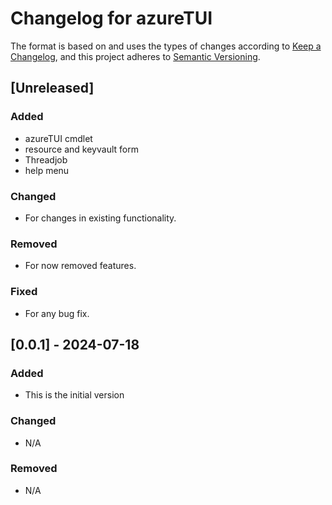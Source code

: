 # Changelog for azureTUI

The format is based on and uses the types of changes according to [Keep a Changelog](https://keepachangelog.com/en/1.0.0/),
and this project adheres to [Semantic Versioning](https://semver.org/spec/v2.0.0.html).

## [Unreleased]

### Added

- azureTUI cmdlet
- resource and keyvault form
- Threadjob
- help menu

### Changed

- For changes in existing functionality.

### Removed

- For now removed features.

### Fixed

- For any bug fix.

## [0.0.1] - 2024-07-18

### Added

- This is the initial version

### Changed

- N/A

### Removed

- N/A


